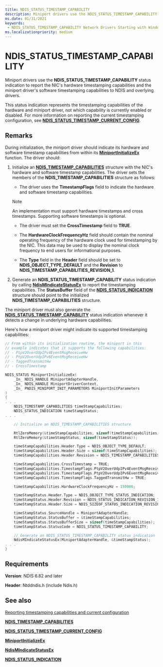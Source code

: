 ```yaml
---
title: NDIS_STATUS_TIMESTAMP_CAPABILITY
description: Miniport drivers use the NDIS_STATUS_TIMESTAMP_CAPABILITY status indication to report the NIC and miniport driver timestamping capabilities.
ms.date: 01/31/2021
keywords:
 - NDIS_STATUS_TIMESTAMP_CAPABILITY Network Drivers Starting with Windows Vista
ms.localizationpriority: medium
---
```


# NDIS_STATUS_TIMESTAMP_CAPABILITY

Miniport drivers use the **NDIS_STATUS_TIMESTAMP_CAPABILITY** status indication to report the NIC's hardware timestamping capabilities and the miniport driver's software timestamping capabilities to NDIS and overlying drivers.

This status indication represents the timestamping capabilities of the hardware and miniport driver, not which capability is currently enabled or disabled. For more information on reporting the current timestamping configuration, see [**NDIS_STATUS_TIMESTAMP_CURRENT_CONFIG**](ndis-status-timestamp-current-config.md).

## Remarks

During initialization, the miniport driver should indicate its hardware and software timestamp capabilities from within its [**MiniportInitializeEx**](/windows-hardware/drivers/ddi/ndis/nc-ndis-miniport_initialize) function. The driver should:

1. Initialize an [**NDIS_TIMESTAMP_CAPABILITIES**](/windows-hardware/drivers/ddi/ntddndis/ns-ntddndis-_ndis_timestamp_capabilities) structure with the NIC's hardware and software timestamp capabilities.
The  driver sets the members of the **NDIS_TIMESTAMP_CAPABILITIES** structure  as follows:
    * The  driver uses the **TimestampFlags** field to indicate the hardware and software timestamp capabilities.

    > [!NOTE]
    > An implementation must support hardware timestamps and cross timestamps. Supporting software timestamps is optional.

    * The driver must set the **CrossTimestamp** field to **TRUE**.

    * The **HardwareClockFrequencyHz** field should contain the nominal operating frequency of the hardware clock used for timestamping by the NIC. This data may be used to display the nominal clock frequency to end users for informational purposes.

    * The **Type** field in the **Header** field should be set to **NDIS_OBJECT_TYPE_DEFAULT** and the **Revision** to **NDIS_TIMESTAMP_CAPABILITIES_REVISION_1**.

1. Generate an **NDIS_STATUS_TIMESTAMP_CAPABILITY** status indication by calling [**NdisMIndicateStatusEx**](/windows-hardware/drivers/ddi/ndis/nf-ndis-ndismindicatestatusex) to report the timestamping capabilities. The **StatusBuffer** field of the [**NDIS\_STATUS\_INDICATION**](/windows-hardware/drivers/ddi/ndis/ns-ndis-_ndis_status_indication) structure should point to the initialized **NDIS_TIMESTAMP_CAPABILITIES** structure.

The miniport driver must also generate the [**NDIS_STATUS_TIMESTAMP_CAPABILITY**](ndis-status-timestamp-capability.md) status indication whenever it detects a change in underlying hardware capabilities.

Here's how a miniport driver might indicate its supported timestamping capabilities:

```C++
// From within its initialization routine, the miniport in this 
// example indicates that it supports the following capabilities:
// - PtpV2OverUdpIPv4EventMsgReceiveHw
// - PtpV2OverUdpIPv6EventMsgReceiveHw
// - TaggedTransmitHw
// - CrossTimestamp

NDIS_STATUS MiniportInitializeEx(
    _In_ NDIS_HANDLE MiniportAdapterHandle,
    _In_ NDIS_HANDLE MiniportDriverContext,
    _In_ PNDIS_MINIPORT_INIT_PARAMETERS MiniportInitParameters
)
{
. . .
    NDIS_TIMESTAMP_CAPABILITIES timeStampCapabilities;
    NDIS_STATUS_INDICATION timeStampStatus;
. . .

    // Initialize an NDIS_TIMESTAMP_CAPABILITIES structure

    RtlZeroMemory(&timeStampCapabilities, sizeof(timeStampCapabilities));
    RtlZeroMemory(&timeStampStatus, sizeof(timeStampStatus));

    timeStampCapabilities.Header.Type = NDIS_OBJECT_TYPE_DEFAULT;
    timeStampCapabilities.Header.Size = sizeof(timeStampCapabilities);
    timeStampCapabilities.Header.Revision = NDIS_TIMESTAMP_CAPABILITIES_REVISION_1;

    timeStampCapabilities.CrossTimestamp = TRUE;
    timeStampCapabilities.TimestampFlags.PtpV2OverUdpIPv4EventMsgReceiveHw = TRUE;
    timeStampCapabilities.TimestampFlags.PtpV2OverUdpIPv6EventMsgReceiveHw = TRUE;
    timeStampCapabilities.TimestampFlags.TaggedTransmitHw = TRUE;

    timeStampCapabilities.HardwareClockFrequencyHz = 150000;

    timeStampStatus.Header.Type = NDIS_OBJECT_TYPE_STATUS_INDICATION;
    timeStampStatus.Header.Revision = NDIS_STATUS_INDICATION_REVISION_1;
    timeStampStatus.Header.Size = NDIS_SIZEOF_STATUS_INDICATION_REVISION_1;

    timeStampStatus.SourceHandle = MiniportAdapterHandle;
    timeStampStatus.StatusBuffer = &timeStampCapabilities;
    timeStampStatus.StatusBufferSize = sizeof(timeStampCapabilities);
    timeStampStatus.StatusCode = NDIS_STATUS_TIMESTAMP_CAPABILITY;

    // Generate an NDIS_STATUS_TIMESTAMP_CAPABILITY status indication
    NdisMIndicateStatusEx(MiniportAdapterHandle, &timeStampStatus);
. . .
}
```


## Requirements

**Version**: NDIS 6.82 and later

**Header**: Ntddndis.h (include Ndis.h)

## See also

[Reporting timestamping capabilities and current configuration](reporting-timestamping-capabilities.md)

[**NDIS_TIMESTAMP_CAPABILITIES**](/windows-hardware/drivers/ddi/ntddndis/ns-ntddndis-_ndis_timestamp_capabilities)

[**NDIS_STATUS_TIMESTAMP_CURRENT_CONFIG**](ndis-status-timestamp-current-config.md)

[**MiniportInitializeEx**](/windows-hardware/drivers/ddi/ndis/nc-ndis-miniport_initialize)

[**NdisMIndicateStatusEx**](/windows-hardware/drivers/ddi/ndis/nf-ndis-ndismindicatestatusex)

[**NDIS\_STATUS\_INDICATION**](/windows-hardware/drivers/ddi/ndis/ns-ndis-_ndis_status_indication)